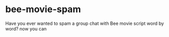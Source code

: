 # bee-movie-spam
Have you ever wanted to spam a group chat with Bee movie script word by word? now you can
